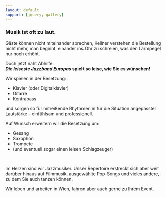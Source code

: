 ```yaml
---
layout: default
support: [jquery, gallery]
---
```




### Musik ist oft zu laut.

Gäste können nicht miteinander sprechen, Kellner verstehen die Bestellung nicht mehr, man beginnt, einander ins Ohr zu schreien, was den Lärmpegel nur noch erhöht.

Doch jetzt naht Abhilfe:  
**_Die leiseste Jazzband Europas_ spielt so leise, wie Sie es wünschen!**

Wir spielen in der Besetzung:

- Klavier (oder Digitalklavier)
- Gitarre
- Kontrabass

und sorgen so für mitreißende Rhythmen in für die Situation angepasster Lautstärke – einfühlsam und professionell.

Auf Wunsch erweitern wir die Besetzung um:

- Gesang
- Saxophon
- Trompete
- (und eventuell sogar einen leisen Schlagzeuger)

<br />

Im Herzen sind wir Jazzmusiker. Unser Repertoire erstreckt sich aber weit darüber hinaus auf Filmmusik, ausgewählte Pop-Songs und vieles andere, zu dem Sie auch tanzen können.

Wir leben und arbeiten in Wien, fahren aber auch gerne zu Ihrem Event.
